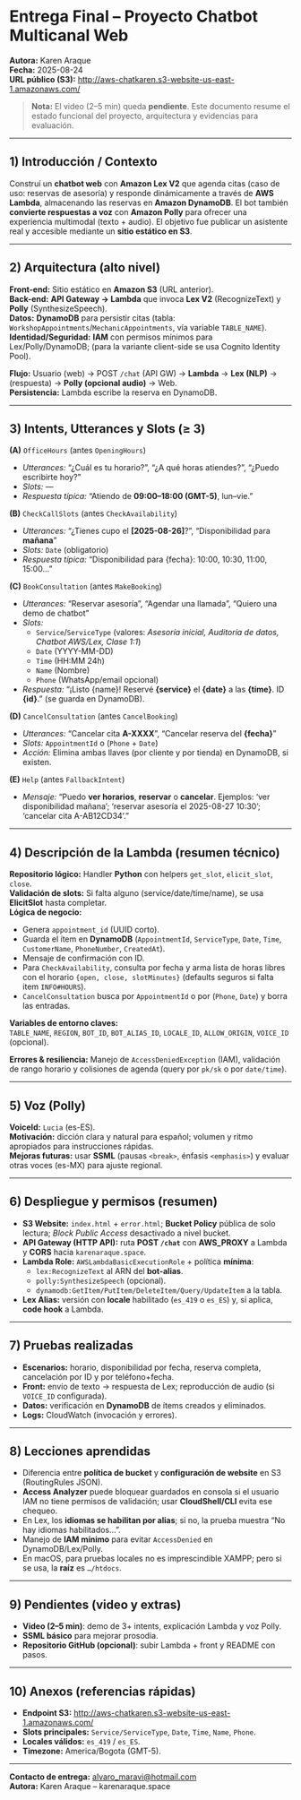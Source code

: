 # Entrega Final – Proyecto Chatbot Multicanal Web
**Autora:** Karen Araque  
**Fecha:** 2025-08-24  
**URL público (S3):** http://aws-chatkaren.s3-website-us-east-1.amazonaws.com/

> **Nota:** El video (2–5 min) queda **pendiente**. Este documento resume el estado funcional del proyecto, arquitectura y evidencias para evaluación.

---

## 1) Introducción / Contexto
Construí un **chatbot web** con **Amazon Lex V2** que agenda citas (caso de uso: reservas de asesoría) y responde dinámicamente a través de **AWS Lambda**, almacenando las reservas en **Amazon DynamoDB**. El bot también **convierte respuestas a voz** con **Amazon Polly** para ofrecer una experiencia multimodal (texto + audio). El objetivo fue publicar un asistente real y accesible mediante un **sitio estático en S3**.

---

## 2) Arquitectura (alto nivel)
**Front-end:** Sitio estático en **Amazon S3** (URL anterior).  
**Back-end:** **API Gateway → Lambda** que invoca **Lex V2** (RecognizeText) y **Polly** (SynthesizeSpeech).  
**Datos:** **DynamoDB** para persistir citas (tabla: `WorkshopAppointments`/`MechanicAppointments`, vía variable `TABLE_NAME`).  
**Identidad/Seguridad:** **IAM** con permisos mínimos para Lex/Polly/DynamoDB; (para la variante client-side se usa Cognito Identity Pool).

**Flujo:** Usuario (web) → POST `/chat` (API GW) → **Lambda** → **Lex (NLP)** → (respuesta) → **Polly (opcional audio)** → Web.  
**Persistencia:** Lambda escribe la reserva en DynamoDB.
  
---

## 3) Intents, Utterances y Slots (≥ 3)
**(A)** `OfficeHours` (antes `OpeningHours`)  
- *Utterances:* “¿Cuál es tu horario?”, “¿A qué horas atiendes?”, “¿Puedo escribirte hoy?”  
- *Slots:* —  
- *Respuesta típica:* “Atiendo de **09:00–18:00 (GMT-5)**, lun–vie.”

**(B)** `CheckCallSlots` (antes `CheckAvailability`)  
- *Utterances:* “¿Tienes cupo el **[2025-08-26]**?”, “Disponibilidad para **mañana**”  
- *Slots:* `Date` (obligatorio)  
- *Respuesta típica:* “Disponibilidad para {fecha}: 10:00, 10:30, 11:00, 15:00…”

**(C)** `BookConsultation` (antes `MakeBooking`)  
- *Utterances:* “Reservar asesoría”, “Agendar una llamada”, “Quiero una demo de chatbot”  
- *Slots:*  
  - `Service`/`ServiceType` (valores: *Asesoría inicial, Auditoría de datos, Chatbot AWS/Lex, Clase 1:1*)  
  - `Date` (YYYY-MM-DD)  
  - `Time` (HH:MM 24h)  
  - `Name` (Nombre)  
  - `Phone` (WhatsApp/email opcional)  
- *Respuesta:* “¡Listo {name}! Reservé **{service}** el **{date}** a las **{time}**. ID **{id}**.” (se guarda en DynamoDB).

**(D)** `CancelConsultation` (antes `CancelBooking`)  
- *Utterances:* “Cancelar cita **A-XXXX**”, “Cancelar reserva del **{fecha}**”  
- *Slots:* `AppointmentId` o (`Phone` + `Date`)  
- *Acción:* Elimina ambas llaves (por cliente y por tienda) en DynamoDB, si existen.

**(E)** `Help` (antes `FallbackIntent`)  
- *Mensaje:* “Puedo **ver horarios**, **reservar** o **cancelar**. Ejemplos: ‘ver disponibilidad mañana’; ‘reservar asesoría el 2025-08-27 10:30’; ‘cancelar cita A-AB12CD34’.”

---

## 4) Descripción de la Lambda (resumen técnico)
**Repositorio lógico:** Handler **Python** con helpers `get_slot`, `elicit_slot`, `close`.  
**Validación de slots:** Si falta alguno (service/date/time/name), se usa **ElicitSlot** hasta completar.  
**Lógica de negocio:**  
- Genera `appointment_id` (UUID corto).  
- Guarda el ítem en **DynamoDB** (`AppointmentId`, `ServiceType`, `Date`, `Time`, `CustomerName`, `PhoneNumber`, `CreatedAt`).  
- Mensaje de confirmación con ID.
- Para `CheckAvailability`, consulta por fecha y arma lista de horas libres con el horario `{open, close, slotMinutes}` (defaults seguros si falta item `INFO#HOURS`).  
- `CancelConsultation` busca por `AppointmentId` o por (`Phone`, `Date`) y borra las entradas.

**Variables de entorno claves:**  
`TABLE_NAME`, `REGION`, `BOT_ID`, `BOT_ALIAS_ID`, `LOCALE_ID`, `ALLOW_ORIGIN`, `VOICE_ID` (opcional).

**Errores & resiliencia:** Manejo de `AccessDeniedException` (IAM), validación de rango horario y colisiones de agenda (query por `pk/sk` o por `date/time`).

---

## 5) Voz (Polly)
**VoiceId:** `Lucia` (es-ES).  
**Motivación:** dicción clara y natural para español; volumen y ritmo apropiados para instrucciones rápidas.  
**Mejoras futuras:** usar **SSML** (pausas `<break>`, énfasis `<emphasis>`) y evaluar otras voces (es-MX) para ajuste regional.

---

## 6) Despliegue y permisos (resumen)
- **S3 Website:** `index.html` + `error.html`; **Bucket Policy** pública de solo lectura; *Block Public Access* desactivado a nivel bucket.  
- **API Gateway (HTTP API):** ruta **POST `/chat`** con **AWS_PROXY** a Lambda y **CORS** hacia `karenaraque.space`.  
- **Lambda Role:** `AWSLambdaBasicExecutionRole` + política **mínima**:  
  - `lex:RecognizeText` al ARN del **bot-alias**.  
  - `polly:SynthesizeSpeech` (opcional).  
  - `dynamodb:GetItem/PutItem/DeleteItem/Query/UpdateItem` a la tabla.  
- **Lex Alias:** versión con **locale** habilitado (`es_419` o `es_ES`) y, si aplica, **code hook** a Lambda.

---

## 7) Pruebas realizadas
- **Escenarios:** horario, disponibilidad por fecha, reserva completa, cancelación por ID y por teléfono+fecha.  
- **Front:** envío de texto → respuesta de Lex; reproducción de audio (si `VOICE_ID` configurada).  
- **Datos:** verificación en **DynamoDB** de ítems creados y eliminados.  
- **Logs:** CloudWatch (invocación y errores).

---

## 8) Lecciones aprendidas
- Diferencia entre **política de bucket** y **configuración de website** en S3 (RoutingRules JSON).  
- **Access Analyzer** puede bloquear guardados en consola si el usuario IAM no tiene permisos de validación; usar **CloudShell/CLI** evita ese chequeo.  
- En Lex, los **idiomas se habilitan por alias**; si no, la prueba muestra “No hay idiomas habilitados…”.  
- Manejo de **IAM mínimo** para evitar `AccessDenied` en DynamoDB/Lex/Polly.  
- En macOS, para pruebas locales no es imprescindible XAMPP; pero si se usa, la **raíz** es `…/htdocs`.

---

## 9) Pendientes (video y extras)
- **Video (2–5 min)**: demo de 3+ intents, explicación Lambda y voz Polly.  
- **SSML básico** para mejorar prosodia.  
- **Repositorio GitHub (opcional)**: subir Lambda + front y README con pasos.

---

## 10) Anexos (referencias rápidas)
- **Endpoint S3:** http://aws-chatkaren.s3-website-us-east-1.amazonaws.com/  
- **Slots principales:** `Service/ServiceType`, `Date`, `Time`, `Name`, `Phone`.  
- **Locales válidos:** `es_419` / `es_ES`.  
- **Timezone:** America/Bogota (GMT-5).

---

**Contacto de entrega:** alvaro_maravi@hotmail.com  
**Autora:** Karen Araque – karenaraque.space
